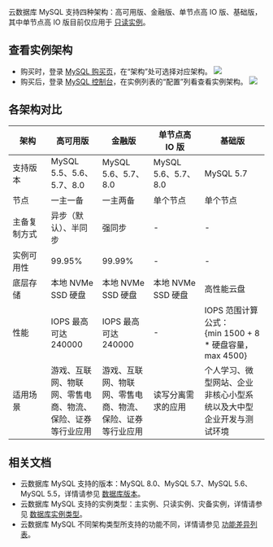 云数据库 MySQL 支持四种架构：高可用版、金融版、单节点高 IO 版、基础版，其中单节点高 IO 版目前仅应用于 [只读实例](https://intl.cloud.tencent.com/document/product/236/7270)。

## 查看实例架构
- 购买时，登录 [MySQL 购买页](https://buy.cloud.tencent.com/cdb)，在“架构”处可选择对应架构。
![](https://main.qcloudimg.com/raw/f1417a645690900e4d82515e8e609d3b.png)
- 购买后，登录 [MySQL 控制台](https://console.cloud.tencent.com/cdb)，在实例列表的“配置”列看查看实例架构。
![](https://main.qcloudimg.com/raw/0f5f39c3eeb7bdbcd61d6ccf157c07b2.png)


## 各架构对比

<table>
<thead>
<tr>
<th width="15%">架构</th>
<th width="20%">高可用版</th>
<th width="20%">金融版</th>
<th width="20%">单节点高 IO 版</th>
<th width="25%">基础版</th>
</tr>
</thead>
<tbody><tr>
<td>支持版本</td>
<td>MySQL 5.5、5.6、5.7、8.0</td>
<td>MySQL 5.6、5.7、8.0</td>
<td>MySQL 5.6、5.7、8.0</td>
<td>MySQL 5.7</td>
</tr>
<tr>
<td>节点</td>
<td>一主一备</td>
<td>一主两备</td>
<td>单个节点</td>
<td>单个节点</td>
</tr>
<tr>
<td>主备复制方式</td>
<td>异步（默认）、半同步</td>
<td>强同步</td>
<td>-</td>
<td>-</td>
</tr>
<tr>
<td>实例可用性</td>
<td>99.95%</td>
<td>99.99%</td>
<td>-</td>
<td>-</td>
</tr>
<tr>
<td>底层存储</td>
<td>本地 NVMe SSD 硬盘</td>
<td>本地 NVMe SSD 硬盘</td>
<td>本地 NVMe SSD 硬盘</td>
<td>高性能云盘</td>
</tr>
<tr>
<td>性能</td>
<td>IOPS 最高可达240000</td>
<td>IOPS 最高可达240000</td>
<td>-</td>
<td>IOPS 范围计算公式：<br>{min 1500 + 8 * 硬盘容量，max 4500}</td>
</tr>
<tr>
<td>适用场景</td>
<td>游戏、互联网、物联网、零售电商、物流、保险、证券等行业应用</td>
<td>游戏、互联网、物联网、零售电商、物流、保险、证券等行业应用</td>
<td>读写分离需求的应用</td>
<td>个人学习、微型网站、企业非核心小型系统以及大中型企业开发与测试环境</td>
</tr>
</tbody></table>

## 相关文档
- 云数据库 MySQL 支持的版本：MySQL 8.0、MySQL 5.7、MySQL 5.6、MySQL 5.5，详情请参见 [数据库版本](https://intl.cloud.tencent.com/document/product/236/31896)。
- 云数据库 MySQL 支持的实例类型：主实例、只读实例、灾备实例，详情请参见 [数据库实例类型](https://intl.cloud.tencent.com/document/product/236/7268)。
- 云数据库 MySQL 不同架构类型所支持的功能不同，详情请参见 [功能差异列表](https://intl.cloud.tencent.com/document/product/236/36007)。
